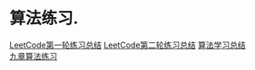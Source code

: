 算法练习.
=
[LeetCode第一轮练习总结](https://github.com/zhuxiuwei/algo/blob/master/src/LeetCode/round1/Summary.md)
[LeetCode第二轮练习总结](https://github.com/zhuxiuwei/algo/blob/master/src/LeetCode/round2/Summary.md)
[算法学习总结](https://github.com/zhuxiuwei/algo/blob/master/src/study/Summary.md)  
[九章算法练习](https://github.com/zhuxiuwei/algo/blob/master/src/study/interview/jiuzhang/!README.md)  